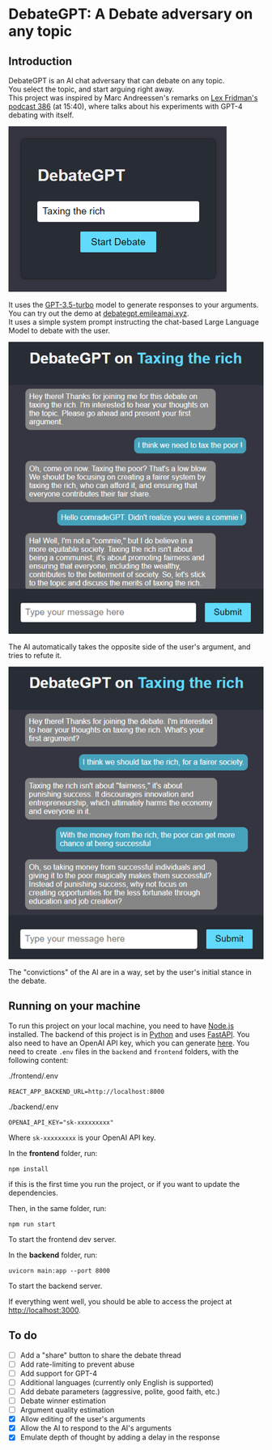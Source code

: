 # DebateGPT: A Debate adversary on any topic
## Introduction
DebateGPT is an AI chat adversary that can debate on any topic.  
You select the topic, and start arguing right away.  
This project was inspired by Marc Andreessen's remarks on [Lex Fridman's podcast 386](https://www.youtube.com/watch?v=-hxeDjAxvJ8&t=940s) (at 15:40), where talks about his experiments with GPT-4 debating with itself.

![Landing page, with "Taxing the rich" set as the topic](screen-debate-landing.png)

It uses the [GPT-3.5-turbo](https://platform.openai.com/docs/models/gpt-3-5) model to generate responses to your arguments.  
You can try out the demo at [debategpt.emileamaj.xyz](https://debategpt.emileamaj.xyz/).  
It uses a simple system prompt instructing the chat-based Large Language Model to debate with the user.  

![The AI taking the side of taxing the rich](screen-debate-thread.png)

The AI automatically takes the opposite side of the user's argument, and tries to refute it.  


![The AI against taxing the rich](screen-debate-thread-opposite.png)

The "convictions" of the AI are in a way, set by the user's initial stance in the debate.  

## Running on your machine
To run this project on your local machine, you need to have [Node.js](https://nodejs.org/en/) installed.
The backend of this project is in [Python](https://www.python.org/) and uses [FastAPI](https://fastapi.tiangolo.com/).
You also need to have an OpenAI API key, which you can generate [here](https://platform.openai.com/account/api-keys).
You need to create `.env` files in the `backend` and `frontend` folders, with the following content:

./frontend/.env
```
REACT_APP_BACKEND_URL=http://localhost:8000
```

./backend/.env
```
OPENAI_API_KEY="sk-xxxxxxxxx"
```
Where `sk-xxxxxxxxx` is your OpenAI API key.

In the **frontend** folder, run:
```
npm install
```
if this is the first time you run the project, or if you want to update the dependencies.

Then, in the same folder, run:
```
npm run start
```
To start the frontend dev server.

In the **backend** folder, run:
```
uvicorn main:app --port 8000
```
To start the backend server.

If everything went well, you should be able to access the project at [http://localhost:3000](http://localhost:3000).

## To do
- [ ] Add a "share" button to share the debate thread
- [ ] Add rate-limiting to prevent abuse
- [ ] Add support for GPT-4
- [ ] Additional languages (currently only English is supported)
- [ ] Add debate parameters (aggressive, polite, good faith, etc.)
- [ ] Debate winner estimation
- [ ] Argument quality estimation
- [x] Allow editing of the user's arguments
- [x] Allow the AI to respond to the AI's arguments
- [x] Emulate depth of thought by adding a delay in the response
